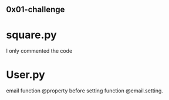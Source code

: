 ## 0x01-challenge

# square.py
I only commented the code

# User.py
email function @property before setting function @email.setting.
